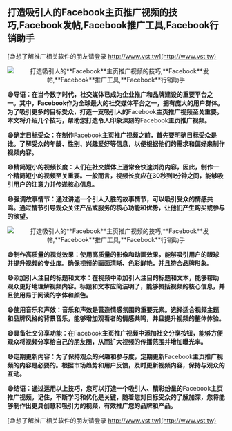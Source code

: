 ## **打造吸引人的**Facebook**主页推广视频的技巧,**Facebook**发帖,**Facebook**推广工具,**Facebook**行销助手**

[😍想了解推广相关软件的朋友请登录 http://www.vst.tw](http://www.vst.tw)

 <center><img src="https://vst.tw/MP4/tuiguang/png/6.png" alt="打造吸引人的**Facebook**主页推广视频的技巧,**Facebook**发帖,**Facebook**推广工具,**Facebook**行销助手"></center>

**😄导语：在当今数字时代，社交媒体已成为企业推广和品牌建设的重要平台之一。其中，**Facebook**作为全球最大的社交媒体平台之一，拥有庞大的用户群体。为了吸引更多的目标受众，打造一支吸引人的**Facebook**主页推广视频至关重要。本文将介绍几个技巧，帮助您打造令人印象深刻的**Facebook**主页推广视频。**

**😄确定目标受众：在制作**Facebook**主页推广视频之前，首先要明确目标受众是谁。了解受众的年龄、性别、兴趣爱好等信息，以便根据他们的需求和偏好来制作视频内容。**

**😄精简短小的视频长度：人们在社交媒体上通常会快速浏览内容，因此，制作一个精简短小的视频至关重要。一般而言，视频长度应在30秒到1分钟之间，能够吸引用户的注意力并传递核心信息。**

**😄强调故事情节：通过讲述一个引人入胜的故事情节，可以吸引受众的情感共鸣。通过情节引导观众关注产品或服务的核心功能和优势，让他们产生购买或参与的欲望。**

 <center><img src="https://vst.tw/MP4/tuiguang/png/0.png" alt="打造吸引人的**Facebook**主页推广视频的技巧,**Facebook**发帖,**Facebook**推广工具,**Facebook**行销助手"></center>

**😄制作高质量的视觉效果：使用高质量的影像和动画效果，能够吸引用户的眼球并提升视频的专业度。确保视频的画面清晰、色彩鲜艳，并且符合品牌形象。**

**😄添加引人注目的标题和文本：在视频中添加引人注目的标题和文本，能够帮助观众更好地理解视频内容。标题和文本应简洁明了，能够概括视频的核心信息，并且使用易于阅读的字体和颜色。**

**😄使用音乐和声效：音乐和声效是营造情感氛围的重要元素。选择适合视频主题和品牌风格的背景音乐，能够增加观看者的情感共鸣，并且提升视频的整体体验。**

**😄具备社交分享功能：在**Facebook**主页推广视频中添加社交分享按钮，能够方便观众将视频分享给自己的朋友圈，从而扩大视频的传播范围并增加曝光率。**

**😄定期更新内容：为了保持观众的兴趣和参与度，定期更新**Facebook**主页推广视频的内容是必要的。根据市场趋势和用户反馈，及时更新视频内容，保持与观众的互动。**

**😄结语：通过运用以上技巧，您可以打造一个吸引人、精彩纷呈的**Facebook**主页推广视频。记住，不断学习和优化是关键，随着您对目标受众的了解加深，您将能够制作出更具创意和吸引力的视频，有效推广您的品牌和产品。**

[😍想了解推广相关软件的朋友请登录 http://www.vst.tw](http://www.vst.tw)



